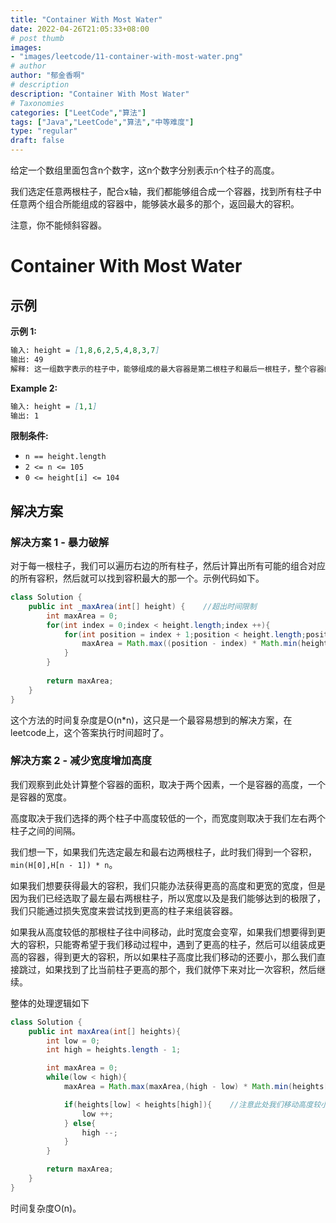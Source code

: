 ```yaml
---
title: "Container With Most Water"
date: 2022-04-26T21:05:33+08:00
# post thumb
images:
- "images/leetcode/11-container-with-most-water.png"
# author
author: "郁金香啊"
# description
description: "Container With Most Water"
# Taxonomies
categories: ["LeetCode","算法"]
tags: ["Java","LeetCode","算法","中等难度"]
type: "regular"
draft: false
---
```


给定一个数组里面包含n个数字，这n个数字分别表示n个柱子的高度。

我们选定任意两根柱子，配合x轴，我们都能够组合成一个容器，找到所有柱子中任意两个组合所能组成的容器中，能够装水最多的那个，返回最大的容积。

注意，你不能倾斜容器。

# Container With Most Water
## 示例

**示例 1:**
```markdown
输入: height = [1,8,6,2,5,4,8,3,7]
输出: 49
解释: 这一组数字表示的柱子中，能够组成的最大容器是第二根柱子和最后一根柱子，整个容器的宽度是7，高度是7，最大容积是49
```

**Example 2:**
```markdown
输入: height = [1,1]
输出: 1
```

**限制条件:**
* `n == height.length`
* `2 <= n <= 105`
* `0 <= height[i] <= 104`

## 解决方案
### 解决方案 1 - 暴力破解
对于每一根柱子，我们可以遍历右边的所有柱子，然后计算出所有可能的组合对应的所有容积，然后就可以找到容积最大的那一个。示例代码如下。
```java
class Solution {
    public int _maxArea(int[] height) {    //超出时间限制
        int maxArea = 0;
        for(int index = 0;index < height.length;index ++){
            for(int position = index + 1;position < height.length;position ++){
                maxArea = Math.max((position - index) * Math.min(height[index],height[position]),maxArea);
            }
        }
        
        return maxArea;
    }
}
```

这个方法的时间复杂度是O(n*n)，这只是一个最容易想到的解决方案，在leetcode上，这个答案执行时间超时了。

### 解决方案 2 - 减少宽度增加高度
我们观察到此处计算整个容器的面积，取决于两个因素，一个是容器的高度，一个是容器的宽度。

高度取决于我们选择的两个柱子中高度较低的一个，而宽度则取决于我们左右两个柱子之间的间隔。

我们想一下，如果我们先选定最左和最右边两根柱子，此时我们得到一个容积，`min(H[0],H[n - 1]) * n`。

如果我们想要获得最大的容积，我们只能办法获得更高的高度和更宽的宽度，但是因为我们已经选取了最左最右两根柱子，所以宽度以及是我们能够达到的极限了，我们只能通过损失宽度来尝试找到更高的柱子来组装容器。

如果我从高度较低的那根柱子往中间移动，此时宽度会变窄，如果我们想要得到更大的容积，只能寄希望于我们移动过程中，遇到了更高的柱子，然后可以组装成更高的容器，得到更大的容积，所以如果柱子高度比我们移动的还要小，那么我们直接跳过，如果找到了比当前柱子更高的那个，我们就停下来对比一次容积，然后继续。

整体的处理逻辑如下
```java
class Solution {
    public int maxArea(int[] heights){
        int low = 0;
        int high = heights.length - 1;

        int maxArea = 0;
        while(low < high){
            maxArea = Math.max(maxArea,(high - low) * Math.min(heights[low],heights[high]));

            if(heights[low] < heights[high]){    //注意此处我们移动高度较小的那根柱子
                low ++;
            } else{
                high --;
            }
        }

        return maxArea;
    }
}
```
时间复杂度O(n)。